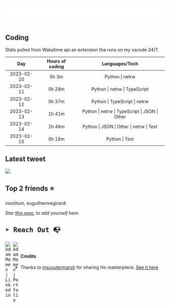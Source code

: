 
![test image size](/assets/welcome_message.gif)

## Coding
Stats pulled from Wakatime api an extension tha runs on my vscode 24/7.

|Day|Hours of coding|Languages/Tech|
|:-:|:-:|:-:|
|2023-02-10|0h 3m|Python &#124; netrw|
|2023-02-11|0h 28m|Python &#124; netrw &#124; TypeScript|
|2023-02-12|0h 37m|Python &#124; TypeScript &#124; netrw|
|2023-02-13|1h 41m|Python &#124; netrw &#124; TypeScript &#124; JSON &#124; Other|
|2023-02-14|1h 46m|Python &#124; JSON &#124; Other &#124; netrw &#124; Text|
|2023-02-15|0h 18m|Python &#124; Text|

## Latest tweet
[<img src="<tweet-image-url>" width="400">](<tweet-url>)

## Top 2 friends ⭐️
insolitum, euguilhermegirardi

*Star [this repo](https://github.com/AdamMomen/AdamMomen), to add yourself here.*


<samp>

## ➤ Reach Out :mailbox_with_no_mail:

>
  <a href="https://www.linkedin.com/in/adam-momen-99596275/">
     <img align="left" alt="Adam Momen | Linkedin" width="24px" src="./assets/Linkedin.svg" />
   </a>

   <a href="https://adammomen.com/">
     <img align="left" alt="Adam Momen | Portfolio" width="24px" src="./assets/web.svg" />
   </a>

</samp>

<br>

#### Credits
* Thanks to [mscoutermarsh](https://github.com/mscoutermarsh) for sharing his masterpiece. [See it here](https://github.com/mscoutermarsh/mscoutermarsh)